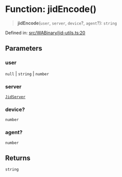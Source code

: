 # Function: jidEncode()

> **jidEncode**(`user`, `server`, `device`?, `agent`?): `string`

Defined in: [src/WABinary/jid-utils.ts:20](https://github.com/Fokusdotid/bail/blob/8a30cf93a8ac726f06d1ad6578695812a8253e53/src/WABinary/jid-utils.ts#L20)

## Parameters

### user

`null` | `string` | `number`

### server

[`JidServer`](../type-aliases/JidServer.md)

### device?

`number`

### agent?

`number`

## Returns

`string`
